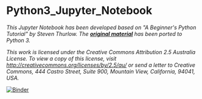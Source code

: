 # Python3_Jupyter_Notebook
*This Jupyter Notebook has been developed based on "A Beginner's Python Tutorial" by Steven Thurlow. The __[original material](https://github.com/stoive/pythontutorial)__ has been ported to Python 3.*

*This work is licensed under the Creative Commons Attribution 2.5 Australia License. To view a copy of this license, visit http://creativecommons.org/licenses/by/2.5/au/ or send a letter to Creative Commons, 444 Castro Street, Suite 900, Mountain View, California, 94041, USA.*

[![Binder](https://mybinder.org/badge_logo.svg)](https://mybinder.org/v2/gh/jvdkwast/Python3_Jupyter_Notebook/spanish?labpath=PythonIntro.ipynb)
